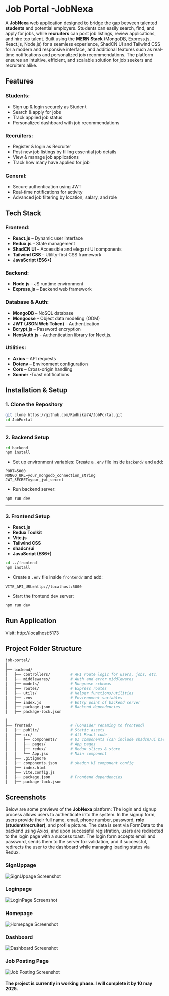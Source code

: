 
# Job Portal -JobNexa

A **JobNexa** web application designed to bridge the gap between talented **students** and potential employers. Students can easily search, find, and apply for jobs, while **recruiters** can post job listings, review applications, and hire top talent. Built using the **MERN Stack** (MongoDB, Express.js, React.js, Node.js) for a seamless experience, ShadCN UI and Tailwind CSS for a modern and responsive interface, and additional features such as real-time notifications and personalized job recommendations. The platform ensures an intuitive, efficient, and scalable solution for job seekers and recruiters alike.


##  Features

###  Students:
- Sign up & login securely as Student
- Search & apply for jobs
- Track applied job status
- Personalized dashboard with job recommendations

### Recruiters:
- Register & login as Recruiter 
- Post new job listings by filling essential job details
- View & manage job applications
- Track how many have applied for job

###  General:
- Secure authentication using JWT
- Real-time notifications for activity
- Advanced job filtering by location, salary, and role


## Tech Stack

### Frontend:
- **React.js** – Dynamic user interface
- **Redux.js** – State management
- **ShadCN UI** – Accessible and elegant UI components
- **Tailwind CSS** – Utility-first CSS framework
- **JavaScript (ES6+)**

### Backend:
- **Node.js** – JS runtime environment
- **Express.js** – Backend web framework

### Database & Auth:
- **MongoDB** – NoSQL database
- **Mongoose** – Object data modeling (ODM)
- **JWT (JSON Web Token)** – Authentication
- **Bcrypt.js** – Password encryption
- **NextAuth.js** - Authentication library for Next.js.

### Utilities:
- **Axios** – API requests
- **Dotenv** – Environment configuration
- **Cors** – Cross-origin handling
- **Sonner** -Toast notifications


## Installation & Setup

### 1. Clone the Repository

```bash
git clone https://github.com/Radhika74/JobPortal.git
cd JobPortal
```

---

### 2. Backend Setup

```bash
cd backend
npm install
```

- Set up environment variables: Create a `.env` file inside `backend/` and add:

```env
PORT=5000
MONGO_URL=your_mongodb_connection_string
JWT_SECRET=your_jwt_secret
```

- Run backend server:

```bash
npm run dev
```
---

### 3. Frontend Setup
- **React.js**
- **Redux Toolkit**
- **Vite.js**
- **Tailwind CSS**
- **shadcn/ui**
- **JavaScript (ES6+)**

```bash
cd ../frontend
npm install
```

- Create a `.env` file inside `frontend/` and add:

```env
VITE_API_URL=http://localhost:5000
```

- Start the frontend dev server:

```bash
npm run dev
```


##  Run Application

Visit: http://localhost:5173


## Project Folder Structure

```bash
job-portal/
│
├── backend/
│   ├── controllers/         # API route logic for users, jobs, etc.
│   ├── middlewares/         # Auth and error middlewares
│   ├── models/              # Mongoose schemas
│   ├── routes/              # Express routes
│   ├── utils/               # Helper functions/utilities
│   ├── .env                 # Environment variables
│   ├── index.js             # Entry point of backend server
│   ├── package.json         # Backend dependencies
│   ├── package-lock.json

│
├── fronted/                 # (Consider renaming to frontend)
│   ├── public/              # Static assets
│   ├── src/                 # All React code
│   │   ├── components/      # UI components (can include shadcn/ui based ones)
│   │   ├── pages/           # App pages 
│   │   ├── redux/           # Redux slices & store
│   │   └── App.jsx          # Main component
│   ├── .gitignore
│   ├── components.json      # shadcn UI component config
│   ├── index.html
│   ├── vite.config.js
│   ├── package.json         # Frontend dependencies
│   ├── package-lock.json

```
## Screenshots

Below are some previews of the **JobNexa** platform:
The login and signup process allows users to authenticate into the system. In the signup form, users provide their full name, email, phone number, password, **role (student/recruiter)**, and  profile picture. The data is sent via FormData to the backend using Axios, and upon successful registration, users are redirected to the login page with a success toast. The login form accepts email and password, sends them to the server for validation, and if successful, redirects the user to the dashboard while managing loading states via Redux.

### SignUppage
![SignUppage Screenshot](./screenshots/signup.png)

### Loginpage
![LoginPage Screenshot](./screenshots/login.png)

### Homepage
![Homepage Screenshot](./screenshots/Homepage.png)

### Dashboard
![Dashboard Screenshot](./screenshots/dashboard.png)

### Job Posting Page
![Job Posting Screenshot](./screenshots/job-posting.png)

#### The project is currently in working phase. I will complete it by 10 may 2025.

